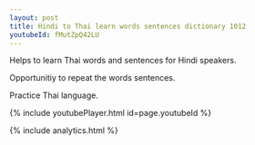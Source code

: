 ```yaml
---
layout: post
title: Hindi to Thai learn words sentences dictionary 1012 
youtubeId: fMutZpQ42LU
---
```

 
 
Helps to learn Thai words and sentences for Hindi speakers.

Opportunitiy to repeat the words sentences. 

Practice Thai language. 
 
{% include youtubePlayer.html id=page.youtubeId %}
 
 
{% include analytics.html %}